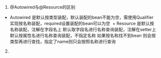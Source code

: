 1. @Autowired与@Resource的区别
  + Autowired 是默认按类型装配，默认装配的bean不能为空，需使用Qualifier实现按名称装配，required设置装配的bean可以为空
  + Resource 是默认按名称装配，注解在字段名上 默认取字段名进行名称查询装配，注解在setter上默认按属性名进行名称查询装配，不指定名称 如果按名称找不到bean 则会按类型再进行查找，指定了name则只会按照名称进行查询
2. 
